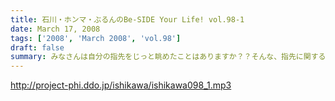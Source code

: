 ```yaml
---
title: 石川・ホンマ・ぶるんのBe-SIDE Your Life! vol.98-1
date: March 17, 2008
tags: ['2008', 'March 2008', 'vol.98']
draft: false
summary: みなさんは自分の指先をじっと眺めたことはありますか？？そんな、指先に関するなぞめいた３月中旬・・・であります。ホンマさん、手袋が怪しすぎる。NAMAE
---
```


http://project-phi.ddo.jp/ishikawa/ishikawa098_1.mp3